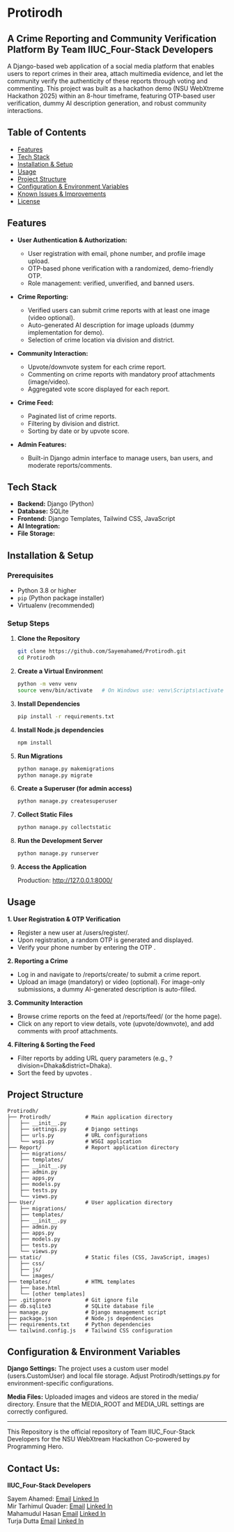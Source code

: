 # Protirodh
## A Crime Reporting and Community Verification Platform By Team IIUC_Four-Stack Developers

A Django-based web application of a social media platform that enables users to report crimes in their area, attach multimedia evidence, and let the community verify the authenticity of these reports through voting and commenting. This project was built as a hackathon demo (NSU WebXtreme Hackathon 2025) within an 8-hour timeframe, featuring OTP-based user verification, dummy AI description generation, and robust community interactions.

## Table of Contents

- [Features](#features)
- [Tech Stack](#tech-stack)
- [Installation & Setup](#installation--setup)
- [Usage](#usage)
- [Project Structure](#project-structure)
- [Configuration & Environment Variables](#configuration--environment-variables)
- [Known Issues & Improvements](#known-issues--improvements)
- [License](#license)

## Features

- **User Authentication & Authorization:**
  - User registration with email, phone number, and profile image upload.
  - OTP-based phone verification with a randomized, demo-friendly OTP.
  - Role management: verified, unverified, and banned users.
  
- **Crime Reporting:**
  - Verified users can submit crime reports with at least one image (video optional).
  - Auto-generated AI description for image uploads (dummy implementation for demo).
  - Selection of crime location via division and district.
  
- **Community Interaction:**
  - Upvote/downvote system for each crime report.
  - Commenting on crime reports with mandatory proof attachments (image/video).
  - Aggregated vote score displayed for each report.
  
- **Crime Feed:**
  - Paginated list of crime reports.
  - Filtering by division and district.
  - Sorting by date or by upvote score.
  
- **Admin Features:**
  - Built-in Django admin interface to manage users, ban users, and moderate reports/comments.

## Tech Stack

- **Backend:** Django (Python)
- **Database:** SQLite 
- **Frontend:** Django Templates, Tailwind CSS, JavaScript
- **AI Integration:** 
- **File Storage:** 

## Installation & Setup

### Prerequisites

- Python 3.8 or higher
- `pip` (Python package installer)
- Virtualenv (recommended)

### Setup Steps

1. **Clone the Repository**

   ```bash
   git clone https://github.com/Sayemahamed/Protirodh.git
   cd Protirodh
   ```
2. **Create a Virtual Environmen**t

   ```bash
   python -m venv venv
   source venv/bin/activate   # On Windows use: venv\Scripts\activate
   ```

3. **Install Dependencies**

   ```bash
   pip install -r requirements.txt
   ```

4. **Install Node.js dependencies**

   ```bash
   npm install
   ```

5. **Run Migrations**

   ```bash
   python manage.py makemigrations
   python manage.py migrate
   ```

6. **Create a Superuser (for admin access)**

   ```bash
   python manage.py createsuperuser
   ```

7. **Collect Static Files**

   ```bash
   python manage.py collectstatic
   ```

8. **Run the Development Server**

   ```bash
   python manage.py runserver
   ```

7. **Access the Application**

   Production: http://127.0.0.1:8000/

## Usage
**1. User Registration & OTP Verification**

  - Register a new user at /users/register/.
  - Upon registration, a random OTP is generated and displayed.
  - Verify your phone number by entering the OTP .
  
**2. Reporting a Crime**

  - Log in and navigate to /reports/create/ to submit a crime report.
  - Upload an image (mandatory) or video (optional). For image-only submissions, a dummy AI-generated description is auto-filled.

**3. Community Interaction**

  - Browse crime reports on the feed at /reports/feed/ (or the home page).
  - Click on any report to view details, vote (upvote/downvote), and add comments with proof attachments.
    
**4. Filtering & Sorting the Feed**

  - Filter reports by adding URL query parameters (e.g., ?division=Dhaka&district=Dhaka).
  - Sort the feed by upvotes .

## Project Structure

```plaintext
Protirodh/
├── Protirodh/           # Main application directory
│   ├── __init__.py
│   ├── settings.py      # Django settings
│   ├── urls.py          # URL configurations
│   └── wsgi.py          # WSGI application
├── Report/              # Report application directory
│   ├── migrations/
│   ├── templates/
│   ├── __init__.py
│   ├── admin.py
│   ├── apps.py
│   ├── models.py
│   ├── tests.py
│   └── views.py
├── User/                # User application directory
│   ├── migrations/
│   ├── templates/
│   ├── __init__.py
│   ├── admin.py
│   ├── apps.py
│   ├── models.py
│   ├── tests.py
│   └── views.py
├── static/              # Static files (CSS, JavaScript, images)
│   ├── css/
│   ├── js/
│   └── images/
├── templates/           # HTML templates
│   ├── base.html
│   └── [other templates]
├── .gitignore           # Git ignore file
├── db.sqlite3           # SQLite database file
├── manage.py            # Django management script
├── package.json         # Node.js dependencies
├── requirements.txt     # Python dependencies
└── tailwind.config.js   # Tailwind CSS configuration
```

## Configuration & Environment Variables

**Django Settings:**
The project uses a custom user model (users.CustomUser) and local file storage. Adjust Protirodh/settings.py for environment-specific configurations.

**Media Files:**
Uploaded images and videos are stored in the media/ directory. Ensure that the MEDIA_ROOT and MEDIA_URL settings are correctly configured.

---
This Repository is the official repository of Team IIUC_Four-Stack Developers for the NSU WebXtream Hackathon Co-powered by Programming Hero.

## Contact Us:

**IIUC_Four-Stack Developers**

Sayem Ahamed: [Email](mailto:c221020@ugrad.iiuc.ac.bd) [Linked In](https://www.linkedin.com/in/sayem-ahamed-47b890242/) <br>
Mir Tarhimul Quader: [Email](mailto:c221017@ugrad.iiuc.ac.bd) [Linked In](https://www.linkedin.com/in/tarhimul/) <br>
Mahamudul Hasan [Email](mailto:c221032@ugrad.iiuc.ac.bd) [Linked In](https://www.linkedin.com/in/mohammad-mahamudul-hasan-66931b223/) <br>
Turja Dutta [Email](mailto:c221026@ugrad.iiuc.ac.bd) [Linked In](https://www.linkedin.com/in/duttaturja/) <br>
